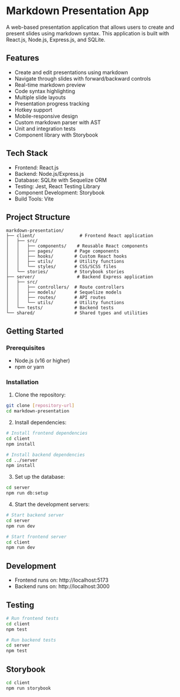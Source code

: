 # Markdown Presentation App

A web-based presentation application that allows users to create and present slides using markdown syntax. This application is built with React.js, Node.js, Express.js, and SQLite.

## Features

- Create and edit presentations using markdown
- Navigate through slides with forward/backward controls
- Real-time markdown preview
- Code syntax highlighting
- Multiple slide layouts
- Presentation progress tracking
- Hotkey support
- Mobile-responsive design
- Custom markdown parser with AST
- Unit and integration tests
- Component library with Storybook

## Tech Stack

- Frontend: React.js
- Backend: Node.js/Express.js
- Database: SQLite with Sequelize ORM
- Testing: Jest, React Testing Library
- Component Development: Storybook
- Build Tools: Vite

## Project Structure

```
markdown-presentation/
├── client/                 # Frontend React application
│   ├── src/
│   │   ├── components/    # Reusable React components
│   │   ├── pages/        # Page components
│   │   ├── hooks/        # Custom React hooks
│   │   ├── utils/        # Utility functions
│   │   └── styles/       # CSS/SCSS files
│   └── stories/          # Storybook stories
├── server/                # Backend Express application
│   ├── src/
│   │   ├── controllers/  # Route controllers
│   │   ├── models/       # Sequelize models
│   │   ├── routes/       # API routes
│   │   └── utils/        # Utility functions
│   └── tests/            # Backend tests
└── shared/               # Shared types and utilities
```

## Getting Started

### Prerequisites

- Node.js (v16 or higher)
- npm or yarn

### Installation

1. Clone the repository:
```bash
git clone [repository-url]
cd markdown-presentation
```

2. Install dependencies:
```bash
# Install frontend dependencies
cd client
npm install

# Install backend dependencies
cd ../server
npm install
```

3. Set up the database:
```bash
cd server
npm run db:setup
```

4. Start the development servers:
```bash
# Start backend server
cd server
npm run dev

# Start frontend server
cd client
npm run dev
```

## Development

- Frontend runs on: http://localhost:5173
- Backend runs on: http://localhost:3000

## Testing

```bash
# Run frontend tests
cd client
npm test

# Run backend tests
cd server
npm test
```

## Storybook

```bash
cd client
npm run storybook
```

